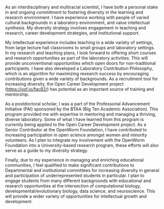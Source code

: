 As an interdisciplinary and multiracial scientist, I have both a personal stake in and ongoing commitment to fostering diversity in the learning and research environment. I have experience working with people of varied cultural backgrounds in a laboratory environment, and value intellectual synthesis. My diversity strategy involves engagement in teaching and research, career development strategies, and institutional support. 

My intellectual experience includes teaching in a wide variety of settings, from large lecture hall classrooms to small groups and laboratory settings. In my research and teaching plans, I look forward to offering short courses and research opportunities as part of the laboratory activities. This will provide unconventional opportunities which open doors for non-traditional participants. I have also developed a Laboratory Contribution Philosophy, which is an algorithm for maximizing research success by encouraging contributions given a wide variety of backgrounds. As a recruitment tool for increasing diversity, the Open Career Development project (https://osf.io/fqc82/) has potential as an important source of training and mentorship. 

As a postdoctoral scholar, I was a part of the Professorial Advancement Initiative (PAI) sponsored by the BTAA (Big Ten Academic Association). This program provided me with expertise in mentoring and managing a thriving, diverse laboratory. Some of what I have learned from this program is currently being applied to the Open Career Development project. As a Senior Contributor at the OpenWorm Foundation, I have contributed to increasing participation in open science amongst women and minority volunteers. As I plan to integrate my involvement with the OpenWorm Foundation into a University-based research program, these efforts will also serve as a guide to my diversity strategy. 

Finally, due to my experience in managing and enriching educational communities, I feel qualified to make significant contributions to Departmental and institutional committees for increasing diversity in general and participation of underrepresented students in particular. I plan to engage students from many different backgrounds with educational and research opportunities at the intersection of computational biology, developmental/evolutionary biology, data science, and neuroscience. This will provide a wider variety of opportunities for intellectual growth and development. 
